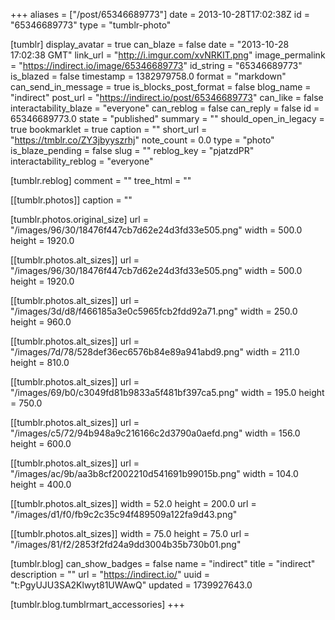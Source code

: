 +++
aliases = ["/post/65346689773"]
date = 2013-10-28T17:02:38Z
id = "65346689773"
type = "tumblr-photo"

[tumblr]
display_avatar = true
can_blaze = false
date = "2013-10-28 17:02:38 GMT"
link_url = "http://i.imgur.com/xvNRKIT.png"
image_permalink = "https://indirect.io/image/65346689773"
id_string = "65346689773"
is_blazed = false
timestamp = 1382979758.0
format = "markdown"
can_send_in_message = true
is_blocks_post_format = false
blog_name = "indirect"
post_url = "https://indirect.io/post/65346689773"
can_like = false
interactability_blaze = "everyone"
can_reblog = false
can_reply = false
id = 65346689773.0
state = "published"
summary = ""
should_open_in_legacy = true
bookmarklet = true
caption = ""
short_url = "https://tmblr.co/ZY3jbyyszrhj"
note_count = 0.0
type = "photo"
is_blaze_pending = false
slug = ""
reblog_key = "pjatzdPR"
interactability_reblog = "everyone"

[tumblr.reblog]
comment = ""
tree_html = ""

[[tumblr.photos]]
caption = ""

[tumblr.photos.original_size]
url = "/images/96/30/18476f447cb7d62e24d3fd33e505.png"
width = 500.0
height = 1920.0

[[tumblr.photos.alt_sizes]]
url = "/images/96/30/18476f447cb7d62e24d3fd33e505.png"
width = 500.0
height = 1920.0

[[tumblr.photos.alt_sizes]]
url = "/images/3d/d8/f466185a3e0c5965fcb2fdd92a71.png"
width = 250.0
height = 960.0

[[tumblr.photos.alt_sizes]]
url = "/images/7d/78/528def36ec6576b84e89a941abd9.png"
width = 211.0
height = 810.0

[[tumblr.photos.alt_sizes]]
url = "/images/69/b0/c3049fd81b9833a5f481bf397ca5.png"
width = 195.0
height = 750.0

[[tumblr.photos.alt_sizes]]
url = "/images/c5/72/94b948a9c216166c2d3790a0aefd.png"
width = 156.0
height = 600.0

[[tumblr.photos.alt_sizes]]
url = "/images/ac/9b/aa3b8cf2002210d541691b99015b.png"
width = 104.0
height = 400.0

[[tumblr.photos.alt_sizes]]
width = 52.0
height = 200.0
url = "/images/d1/f0/fb9c2c35c94f489509a122fa9d43.png"

[[tumblr.photos.alt_sizes]]
width = 75.0
height = 75.0
url = "/images/81/f2/2853f2fd24a9dd3004b35b730b01.png"

[tumblr.blog]
can_show_badges = false
name = "indirect"
title = "indirect"
description = ""
url = "https://indirect.io/"
uuid = "t:PgyUJU3SA2Klwyt81UWAwQ"
updated = 1739927643.0

[tumblr.blog.tumblrmart_accessories]
+++

